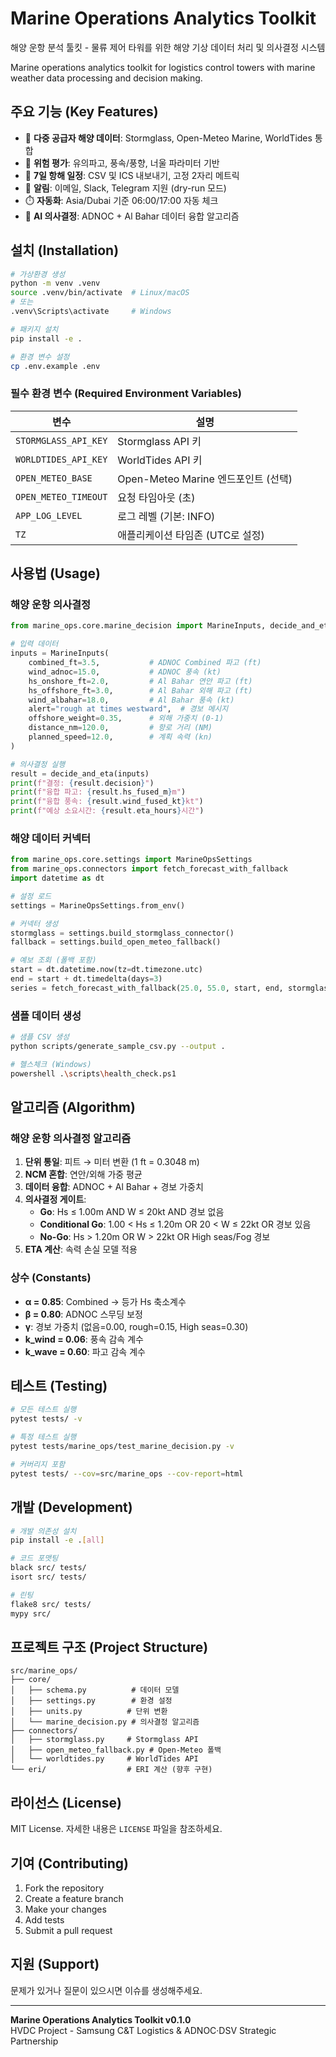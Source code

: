 # Marine Operations Analytics Toolkit

해양 운항 분석 툴킷 - 물류 제어 타워를 위한 해양 기상 데이터 처리 및 의사결정 시스템

Marine operations analytics toolkit for logistics control towers with marine weather data processing and decision making.

## 주요 기능 (Key Features)

- 🌊 **다중 공급자 해양 데이터**: Stormglass, Open-Meteo Marine, WorldTides 통합
- 🧭 **위험 평가**: 유의파고, 풍속/풍향, 너울 파라미터 기반
- 📅 **7일 항해 일정**: CSV 및 ICS 내보내기, 고정 2자리 메트릭
- 📣 **알림**: 이메일, Slack, Telegram 지원 (dry-run 모드)
- ⏱️ **자동화**: Asia/Dubai 기준 06:00/17:00 자동 체크
- 🤖 **AI 의사결정**: ADNOC + Al Bahar 데이터 융합 알고리즘

## 설치 (Installation)

```bash
# 가상환경 생성
python -m venv .venv
source .venv/bin/activate  # Linux/macOS
# 또는
.venv\Scripts\activate     # Windows

# 패키지 설치
pip install -e .

# 환경 변수 설정
cp .env.example .env
```

### 필수 환경 변수 (Required Environment Variables)

| 변수 | 설명 |
|------|------|
| `STORMGLASS_API_KEY` | Stormglass API 키 |
| `WORLDTIDES_API_KEY` | WorldTides API 키 |
| `OPEN_METEO_BASE` | Open-Meteo Marine 엔드포인트 (선택) |
| `OPEN_METEO_TIMEOUT` | 요청 타임아웃 (초) |
| `APP_LOG_LEVEL` | 로그 레벨 (기본: INFO) |
| `TZ` | 애플리케이션 타임존 (UTC로 설정) |

## 사용법 (Usage)

### 해양 운항 의사결정

```python
from marine_ops.core.marine_decision import MarineInputs, decide_and_eta

# 입력 데이터
inputs = MarineInputs(
    combined_ft=3.5,           # ADNOC Combined 파고 (ft)
    wind_adnoc=15.0,           # ADNOC 풍속 (kt)
    hs_onshore_ft=2.0,         # Al Bahar 연안 파고 (ft)
    hs_offshore_ft=3.0,        # Al Bahar 외해 파고 (ft)
    wind_albahar=18.0,         # Al Bahar 풍속 (kt)
    alert="rough at times westward",  # 경보 메시지
    offshore_weight=0.35,      # 외해 가중치 (0-1)
    distance_nm=120.0,         # 항로 거리 (NM)
    planned_speed=12.0,        # 계획 속력 (kn)
)

# 의사결정 실행
result = decide_and_eta(inputs)
print(f"결정: {result.decision}")
print(f"융합 파고: {result.hs_fused_m}m")
print(f"융합 풍속: {result.wind_fused_kt}kt")
print(f"예상 소요시간: {result.eta_hours}시간")
```

### 해양 데이터 커넥터

```python
from marine_ops.core.settings import MarineOpsSettings
from marine_ops.connectors import fetch_forecast_with_fallback
import datetime as dt

# 설정 로드
settings = MarineOpsSettings.from_env()

# 커넥터 생성
stormglass = settings.build_stormglass_connector()
fallback = settings.build_open_meteo_fallback()

# 예보 조회 (폴백 포함)
start = dt.datetime.now(tz=dt.timezone.utc)
end = start + dt.timedelta(days=3)
series = fetch_forecast_with_fallback(25.0, 55.0, start, end, stormglass, fallback)
```

### 샘플 데이터 생성

```bash
# 샘플 CSV 생성
python scripts/generate_sample_csv.py --output .

# 헬스체크 (Windows)
powershell .\scripts\health_check.ps1
```

## 알고리즘 (Algorithm)

### 해양 운항 의사결정 알고리즘

1. **단위 통일**: 피트 → 미터 변환 (1 ft = 0.3048 m)
2. **NCM 혼합**: 연안/외해 가중 평균
3. **데이터 융합**: ADNOC + Al Bahar + 경보 가중치
4. **의사결정 게이트**:
   - **Go**: Hs ≤ 1.00m AND W ≤ 20kt AND 경보 없음
   - **Conditional Go**: 1.00 < Hs ≤ 1.20m OR 20 < W ≤ 22kt OR 경보 있음
   - **No-Go**: Hs > 1.20m OR W > 22kt OR High seas/Fog 경보
5. **ETA 계산**: 속력 손실 모델 적용

### 상수 (Constants)

- **α = 0.85**: Combined → 등가 Hs 축소계수
- **β = 0.80**: ADNOC 스무딩 보정
- **γ**: 경보 가중치 (없음=0.00, rough=0.15, High seas=0.30)
- **k_wind = 0.06**: 풍속 감속 계수
- **k_wave = 0.60**: 파고 감속 계수

## 테스트 (Testing)

```bash
# 모든 테스트 실행
pytest tests/ -v

# 특정 테스트 실행
pytest tests/marine_ops/test_marine_decision.py -v

# 커버리지 포함
pytest tests/ --cov=src/marine_ops --cov-report=html
```

## 개발 (Development)

```bash
# 개발 의존성 설치
pip install -e .[all]

# 코드 포맷팅
black src/ tests/
isort src/ tests/

# 린팅
flake8 src/ tests/
mypy src/
```

## 프로젝트 구조 (Project Structure)

```
src/marine_ops/
├── core/
│   ├── schema.py          # 데이터 모델
│   ├── settings.py        # 환경 설정
│   ├── units.py          # 단위 변환
│   └── marine_decision.py # 의사결정 알고리즘
├── connectors/
│   ├── stormglass.py     # Stormglass API
│   ├── open_meteo_fallback.py # Open-Meteo 폴백
│   └── worldtides.py     # WorldTides API
└── eri/                  # ERI 계산 (향후 구현)
```

## 라이선스 (License)

MIT License. 자세한 내용은 `LICENSE` 파일을 참조하세요.

## 기여 (Contributing)

1. Fork the repository
2. Create a feature branch
3. Make your changes
4. Add tests
5. Submit a pull request

## 지원 (Support)

문제가 있거나 질문이 있으시면 이슈를 생성해주세요.

---

**Marine Operations Analytics Toolkit v0.1.0**  
HVDC Project - Samsung C&T Logistics & ADNOC·DSV Strategic Partnership